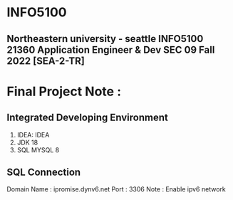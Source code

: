# INFO5100
Northeastern university - seattle
INFO5100 21360 Application Engineer & Dev SEC 09 Fall 2022 [SEA-2-TR]
---
# Final Project Note :

## Integrated Developing Environment
1. IDEA: IDEA
2. JDK 18
3. SQL MYSQL 8
## SQL Connection
Domain Name : ipromise.dynv6.net
Port : 3306
Note : Enable ipv6 network
